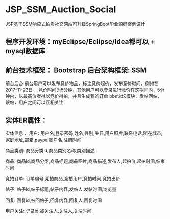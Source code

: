 # JSP_SSM_Auction_Social
JSP基于SSM响应式拍卖社交网站可升级SpringBoot毕业源码案例设计
## 程序开发环境：myEclipse/Eclipse/Idea都可以 + mysql数据库
## 前台技术框架： Bootstrap  后台架构框架: SSM
前台后台
前台用户可以发布竞价物品，标注竞价起价，发布竞价时间，例如在2017-11-22日，
竞价时间为5分钟，其他用户可以登录进行竞价在这期间内，5分钟内，以最高价者得以竞价得拍，并且生成我的订单
bbs论坛模块，发帖回帖，跟帖，用户之间可以互相关注
## 实体ER属性：
实体信息：
用户: 用户名,登录密码,姓名,性别,生日,用户照片,联系电话,所在城市,家庭地址,邮箱,paypal账户名,注册时间

商品类别: 商品分类id,商品类别名称,类别描述

商品: 商品id,商品分类,商品标题,商品图片,商品描述,发布人,起拍价,起拍时间,结束时间

竞拍订单: 订单编号,竞拍商品,竞拍用户,竞拍时间,竞拍出价

帖子: 帖子id,帖子标题,帖子内容,发帖人,发帖时间,浏览量

回复: 回复id,被回帖子,回复内容,回复人,回复时间

用户关注: 记录id,被关注人,关注人,关注时间
